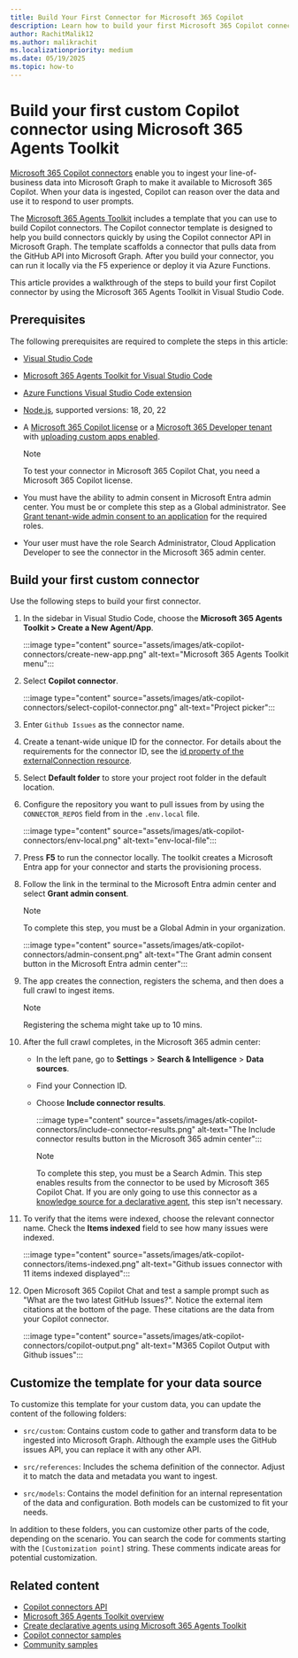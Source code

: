 ```yaml
---
title: Build Your First Connector for Microsoft 365 Copilot
description: Learn how to build your first Microsoft 365 Copilot connector by using the Microsoft 365 Agents Toolkit.
author: RachitMalik12
ms.author: malikrachit
ms.localizationpriority: medium
ms.date: 05/19/2025
ms.topic: how-to
---
```


# Build your first custom Copilot connector using Microsoft 365 Agents Toolkit

[Microsoft 365 Copilot connectors](overview-copilot-connector.md) enable you to ingest your line-of-business data into Microsoft Graph to make it available to Microsoft 365 Copilot. When your data is ingested, Copilot can reason over the data and use it to respond to user prompts.

The [Microsoft 365 Agents Toolkit](https://aka.ms/M365AgentsToolkit) includes a template that you can use to build Copilot connectors. The Copilot connector template is designed to help you build connectors quickly by using the Copilot connector API in Microsoft Graph. The template scaffolds a connector that pulls data from the GitHub API into Microsoft Graph. After you build your connector, you can run it locally via the F5 experience or deploy it via Azure Functions.

This article provides a walkthrough of the steps to build your first Copilot connector by using the Microsoft 365 Agents Toolkit in Visual Studio Code.

## Prerequisites

The following prerequisites are required to complete the steps in this article:

- [Visual Studio Code](https://code.visualstudio.com/)
- [Microsoft 365 Agents Toolkit for Visual Studio Code](https://marketplace.visualstudio.com/items?itemName=TeamsDevApp.ms-teams-vscode-extension)
- [Azure Functions Visual Studio Code extension](https://marketplace.visualstudio.com/items?itemName=ms-azuretools.vscode-azurefunctions)
- [Node.js](https://nodejs.org/), supported versions: 18, 20, 22
- A [Microsoft 365 Copilot license](https://www.microsoft.com/microsoft-365/copilot/enterprise) or a [Microsoft 365 Developer tenant](https://developer.microsoft.com/microsoft-365/dev-program) with [uploading custom apps enabled](/microsoftteams/platform/m365-apps/prerequisites#prepare-a-developer-tenant-for-testing).

    > [!NOTE]
    > To test your connector in Microsoft 365 Copilot Chat, you need a Microsoft 365 Copilot license.

- You must have the ability to admin consent in Microsoft Entra admin center. You must be or complete this step as a Global administrator. See [Grant tenant-wide admin consent to an application](/entra/identity/enterprise-apps/grant-admin-consent#prerequisites) for the required roles.
- Your user must have the role Search Administrator, Cloud Application Developer to see the connector in the Microsoft 365 admin center.

## Build your first custom connector

Use the following steps to build your first connector.

1. In the sidebar in Visual Studio Code, choose the **Microsoft 365 Agents Toolkit > Create a New Agent/App**.

    :::image type="content" source="assets/images/atk-copilot-connectors/create-new-app.png" alt-text="Microsoft 365 Agents Toolkit menu":::

1. Select **Copilot connector**.

    :::image type="content" source="assets/images/atk-copilot-connectors/select-copilot-connector.png" alt-text="Project picker":::

1. Enter `Github Issues` as the connector name.

1. Create a tenant-wide unique ID for the connector. For details about the requirements for the connector ID, see the [id property of the externalConnection resource](/graph/api/resources/externalconnectors-externalconnection#properties).

1. Select **Default folder** to store your project root folder in the default location.

1. Configure the repository you want to pull issues from by using the `CONNECTOR_REPOS` field from in the `.env.local` file.

    :::image type="content" source="assets/images/atk-copilot-connectors/env-local.png" alt-text="env-local-file":::

1. Press **F5** to run the connector locally. The toolkit creates a Microsoft Entra app for your connector and starts the provisioning process.

1. Follow the link in the terminal to the Microsoft Entra admin center and select **Grant admin consent**.

    > [!NOTE]
    > To complete this step, you must be a Global Admin in your organization.
    >
    > :::image type="content" source="assets/images/atk-copilot-connectors/admin-consent.png" alt-text="The Grant admin consent button in the Microsoft Entra admin center":::

1. The app creates the connection, registers the schema, and then does a full crawl to ingest items.

    > [!NOTE]
    > Registering the schema might take up to 10 mins.

1. After the full crawl completes, in the Microsoft 365 admin center:

    - In the left pane, go to **Settings** > **Search & Intelligence** > **Data sources**.
    - Find your Connection ID.
    - Choose **Include connector results**.

        :::image type="content" source="assets/images/atk-copilot-connectors/include-connector-results.png" alt-text="The Include connector results button in the Microsoft 365 admin center":::

        > [!NOTE]
        > To complete this step, you must be a Search Admin. This step enables results from the connector to be used by Microsoft 365 Copilot Chat. If you are only going to use this connector as a [knowledge source for a declarative agent](knowledge-sources.md#copilot-connectors), this step isn't necessary.

1. To verify that the items were indexed, choose the relevant connector name. Check the **Items indexed** field to see how many issues were indexed.

    :::image type="content" source="assets/images/atk-copilot-connectors/items-indexed.png" alt-text="Github issues connector with 11 items indexed displayed":::

1. Open Microsoft 365 Copilot Chat and test a sample prompt such as "What are the two latest GitHub Issues?". Notice the external item citations at the bottom of the page. These citations are the data from your Copilot connector.

    :::image type="content" source="assets/images/atk-copilot-connectors/copilot-output.png" alt-text="M365 Copilot Output with Github issues":::

## Customize the template for your data source

To customize this template for your custom data, you can update the content of the following folders:

- `src/custom`: Contains custom code to gather and transform data to be ingested into Microsoft Graph. Although the example uses the GitHub issues API, you can replace it with any other API.

- `src/references`: Includes the schema definition of the connector. Adjust it to match the data and metadata you want to ingest.

- `src/models`: Contains the model definition for an internal representation of the data and configuration. Both models can be customized to fit your needs.

In addition to these folders, you can customize other parts of the code, depending on the scenario. You can search the code for comments starting with the `[Customization point]` string. These comments indicate areas for potential customization.

## Related content

- [Copilot connectors API](/graph/connecting-external-content-connectors-api-overview?context=%2Fmicrosoft-365-copilot%2Fextensibility%2Fcontext)
- [Microsoft 365 Agents Toolkit overview](https://aka.ms/M365AgentsToolkit)
- [Create declarative agents using Microsoft 365 Agents Toolkit](build-declarative-agents.md)
- [Copilot connector samples](samples.md#copilot-connector-samples)
- [Community samples](https://github.com/pnp/graph-connectors-samples)
